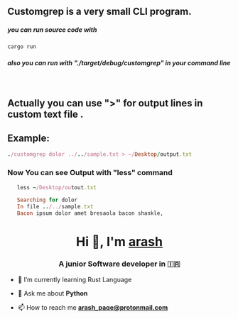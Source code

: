 <h2>Customgrep is a very small CLI program.</h2>

<h5>you can run source code with </h5>

   ```ruby 
   cargo run
```
<h5>also you can run with "./target/debug/customgrep" in your command line</h5><br>
<h2>Actually you can use ">"  for output lines  in custom text file .</h2>
<h2>Example: </h2>

   ```ruby
   ./customgrep dolor ../../sample.txt > ~/Desktop/output.txt
  ```
<h3>Now You can see Output with "less" command</h3>

```ruby
   less ~/Desktop/outout.txt
```
```ruby
   Searching for dolor
   In file ../../sample.txt
   Bacon ipsum dolor amet bresaola bacon shankle,
   ```


<h1 align="center">Hi 👋, I'm <a href="https://github.com/arashPQ" target="blank">
arash</a></h1>
<h3 align="center">A junior Software developer in &#127470&#127479 </h3>


- 🌱 I’m currently learning Rust Language

- 💬 Ask me about **Python**

- 📫 How to reach me **arash_paqe@protonmail.com**
